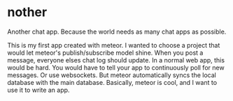 # nother

Another chat app. Because the world needs as many chat apps as possible.

This is my first app created with meteor. I wanted to choose a project that would let meteor's publish/subscribe model shine. When you post a message, everyone elses chat log should update. In a normal web app, this would be hard. You would have to tell your app to continuously poll for new messages. Or use websockets. But meteor automatically syncs the local database with the main database. Basically, meteor is cool, and I want to use it to write an app.
